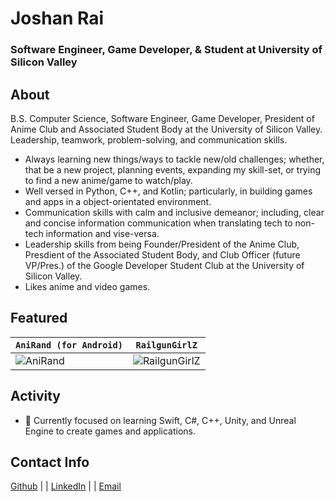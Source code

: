 # Joshan Rai
### Software Engineer, Game Developer, & Student at University of Silicon Valley

## About
B.S. Computer Science, Software Engineer, Game Developer, President of Anime Club and Associated Student Body at the University of Silicon Valley.
Leadership, teamwork, problem-solving, and communication skills.

- Always learning new things/ways to tackle new/old challenges; whether, that be a new project, planning events, expanding my skill-set, or trying to find a new anime/game to watch/play.
- Well versed in Python, C++, and Kotlin; particularly, in building games and apps in a object-orientated environment.
- Communication skills with calm and inclusive demeanor; including, clear and concise information communication when translating tech to non-tech information and vise-versa.
- Leadership skills from being Founder/President of the Anime Club, Presdient of the Associated Student Body, and Club Officer (future VP/Pres.) of the Google Developer Student Club at the University of Silicon Valley.
- Likes anime and video games.

## Featured
| `AniRand (for Android)` | `RailgunGirlZ` |
| ----------- | ----------- |
| ![AniRand](https://media.discordapp.net/attachments/887131148067672075/922754853434978364/ezgif.com-gif-maker.gif "AniRand Design Mock-Up") | ![RailgunGirlZ](https://media.discordapp.net/attachments/887131094649020488/922755106045296660/gameScreen.jpg "RailgunGirlZ Game Screen") |

## Activity
- 🌱 Currently focused on learning Swift, C#, C++, Unity, and Unreal Engine to create games and applications.

## Contact Info
[Github](https://github.com/Pradheon "Github") |
| [LinkedIn](https://www.linkedin.com/in/joshansrai/ "LinkedIn") |
| [Email](mailto:joshan.s.rai@gmail.com)

<!---
Pradheon/Pradheon is a ✨ special ✨ repository because its `README.md` (this file) appears on your GitHub profile.
You can click the Preview link to take a look at your changes.
--->
